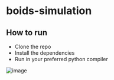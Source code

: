 # boids-simulation

## How to run
* Clone the repo
* Install the dependencies
* Run in your preferred python compiler

![image](https://github.com/rorisang123/boids-simulation/assets/71916368/cb0d3b0e-02f2-4070-8a46-771648e2ee59)
